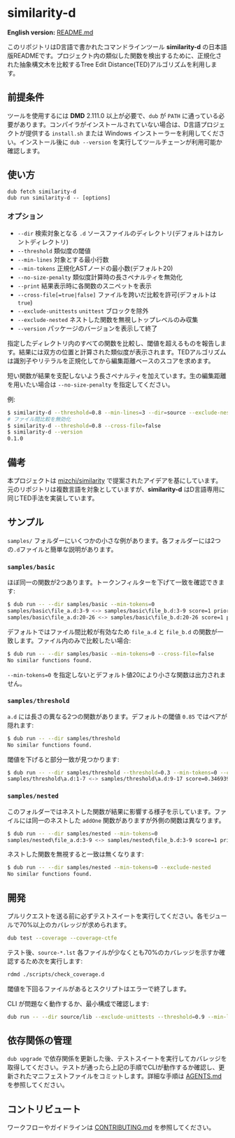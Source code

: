 # similarity-d

**English version:** [README.md](README.md)

このリポジトリはD言語で書かれたコマンドラインツール **similarity-d** の日本語版READMEです。プロジェクト内の類似した関数を検出するために、正規化された抽象構文木を比較するTree Edit Distance(TED)アルゴリズムを利用します。

## 前提条件

ツールを使用するには **DMD** 2.111.0 以上が必要で、`dub` が `PATH` に通っている必要があります。コンパイラがインストールされていない場合は、D言語プロジェクトが提供する `install.sh` または Windows インストーラーを利用してください。インストール後に `dub --version` を実行してツールチェーンが利用可能か確認します。

## 使い方

```
dub fetch similarity-d
dub run similarity-d -- [options]
```

### オプション

- `--dir` <path>  検索対象となる `.d` ソースファイルのディレクトリ(デフォルトはカレントディレクトリ)
- `--threshold` <float>  類似度の閾値
- `--min-lines` <integer>  対象とする最小行数
- `--min-tokens` <integer>  正規化ASTノードの最小数(デフォルト20)
- `--no-size-penalty`  類似度計算時の長さペナルティを無効化
- `--print`  結果表示時に各関数のスニペットを表示
- `--cross-file[=true|false]`  ファイルを跨いだ比較を許可(デフォルトは `true`)
- `--exclude-unittests`  `unittest` ブロックを除外
- `--exclude-nested`  ネストした関数を無視しトップレベルのみ収集
- `--version`  パッケージのバージョンを表示して終了

指定したディレクトリ内のすべての関数を比較し、閾値を超えるものを報告します。結果には双方の位置と計算された類似度が表示されます。TEDアルゴリズムは識別子やリテラルを正規化してから編集距離ベースのスコアを求めます。

短い関数が結果を支配しないよう長さペナルティを加えています。生の編集距離を用いたい場合は `--no-size-penalty` を指定してください。

例:

```bash
$ similarity-d --threshold=0.8 --min-lines=3 --dir=source --exclude-nested
# ファイル間比較を無効化
$ similarity-d --threshold=0.8 --cross-file=false
$ similarity-d --version
0.1.0
```

## 備考

本プロジェクトは [mizchi/similarity](https://github.com/mizchi/similarity) で提案されたアイデアを基にしています。元のリポジトリは複数言語を対象としていますが、**similarity-d** はD言語専用に同じTED手法を実装しています。

## サンプル

`samples/` フォルダーにいくつかの小さな例があります。各フォルダーには2つの`.d`ファイルと簡単な説明があります。

### `samples/basic`

ほぼ同一の関数が2つあります。トークンフィルターを下げて一致を確認できます:

```bash
$ dub run -- --dir samples/basic --min-tokens=0
samples/basic\file_a.d:3-9 <-> samples/basic\file_b.d:3-9 score=1 priority=7
samples/basic\file_a.d:20-26 <-> samples/basic\file_b.d:20-26 score=1 priority=7
```

デフォルトではファイル間比較が有効なため `file_a.d` と `file_b.d` の関数が一致します。ファイル内のみで比較したい場合:

```bash
$ dub run -- --dir samples/basic --min-tokens=0 --cross-file=false
No similar functions found.
```

`--min-tokens=0` を指定しないとデフォルト値20により小さな関数は出力されません。

### `samples/threshold`

`a.d` には長さの異なる2つの関数があります。デフォルトの閾値 `0.85` ではペアが隠れます:

```bash
$ dub run -- --dir samples/threshold
No similar functions found.
```

閾値を下げると部分一致が見つかります:

```bash
$ dub run -- --dir samples/threshold --threshold=0.3 --min-tokens=0 --cross-file=false
samples/threshold\a.d:1-7 <-> samples/threshold\a.d:9-17 score=0.346939 priority=3.12245
```

### `samples/nested`

このフォルダーではネストした関数が結果に影響する様子を示しています。ファイルには同一のネストした `addOne` 関数がありますが外側の関数は異なります。

```bash
$ dub run -- --dir samples/nested --min-tokens=0
samples/nested\file_a.d:3-9 <-> samples/nested\file_b.d:3-9 score=1 priority=7
```

ネストした関数を無視すると一致は無くなります:

```bash
$ dub run -- --dir samples/nested --min-tokens=0 --exclude-nested
No similar functions found.
```

## 開発

プルリクエストを送る前に必ずテストスイートを実行してください。各モジュールで70%以上のカバレッジが求められます。

```bash
dub test --coverage --coverage-ctfe
```

テスト後、`source-*.lst` 各ファイルが少なくとも70%のカバレッジを示すか確認するため次を実行します:

```bash
rdmd ./scripts/check_coverage.d
```
閾値を下回るファイルがあるとスクリプトはエラーで終了します。

CLI が問題なく動作するか、最小構成で確認します:

```bash
dub run -- --dir source/lib --exclude-unittests --threshold=0.9 --min-lines=3
```

## 依存関係の管理

`dub upgrade` で依存関係を更新した後、テストスイートを実行してカバレッジを取得してください。テストが通ったら上記の手順でCLIが動作するか確認し、更新されたマニフェストファイルをコミットします。詳細な手順は [AGENTS.md](AGENTS.md#dependency-maintenance-dub) を参照してください。

## コントリビュート

ワークフローやガイドラインは [CONTRIBUTING.md](CONTRIBUTING.md) を参照してください。
